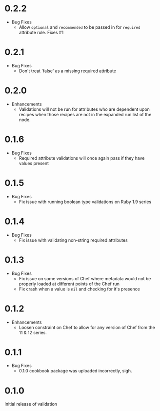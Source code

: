 # 0.2.2

* Bug Fixes
  * Allow `optional` and `recommended` to be passed in for `required` attribute rule. Fixes #1

# 0.2.1

* Bug Fixes
  * Don't treat 'false' as a missing required attribute

# 0.2.0

* Enhancements
  * Validations will not be run for attributes who are dependent upon recipes when those recipes are not in the expanded run list of the node.

# 0.1.6

* Bug Fixes
  * Required attribute validations will once again pass if they have values present

# 0.1.5

* Bug Fixes
  * Fix issue with running boolean type validations on Ruby 1.9 series

# 0.1.4

* Bug Fixes
  * Fix issue with validating non-string required attributes

# 0.1.3

* Bug Fixes
  * Fix issue on some versions of Chef where metadata would not be properly loaded at different points of the Chef run
  * Fix crash when a value is `nil` and checking for it's presence

# 0.1.2

* Enhancements
  * Loosen constraint on Chef to allow for any version of Chef from the 11 & 12 series.

# 0.1.1

* Bug Fixes
  * 0.1.0 cookbook package was uploaded incorrectly, sigh.

# 0.1.0

Initial release of validation

